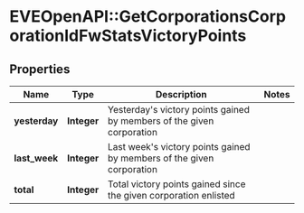 # EVEOpenAPI::GetCorporationsCorporationIdFwStatsVictoryPoints

## Properties
Name | Type | Description | Notes
------------ | ------------- | ------------- | -------------
**yesterday** | **Integer** | Yesterday&#39;s victory points gained by members of the given corporation | 
**last_week** | **Integer** | Last week&#39;s victory points gained by members of the given corporation | 
**total** | **Integer** | Total victory points gained since the given corporation enlisted | 


